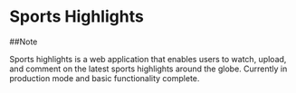 # Sports Highlights

##Note

Sports highlights is a web application that enables users to watch, upload, and comment on the latest
sports highlights around the globe. Currently in production mode and basic functionality complete.
